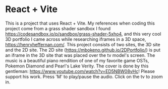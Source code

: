 # React + Vite

This is a project that uses React + Vite. My references when coding this project come from a grass shader sandbox I found https://codesandbox.io/p/sandbox/grass-shader-5xho4, and this very cool 3D portfolio I came across while researching iframes in a 3D space, https://henryheffernan.com/. This project consists of two sites, the 3D site and the 2D site. The 2D site (https://mbokeno.github.io/2DPortfolio/) is put an iframe in the 3D site that was placed over the tv model's screen. The music is a beautiful piano rendition of one of my favorite game OSTs, Pokemon Diamond and Pearl's Lake Verity. The cover is done by this gentleman: https://www.youtube.com/watch?v=ED5NBW08vHc! Please support his work. Press 'M' to play/pause the audio. Click on the tv to zoom in.